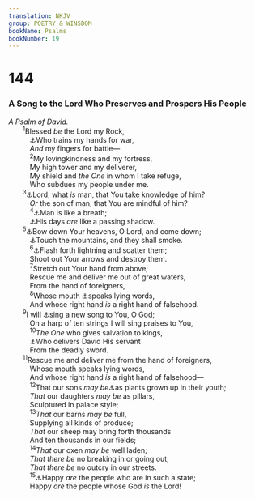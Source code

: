 ```yaml
---
translation: NKJV
group: POETRY & WINSDOM
bookName: Psalms 
bookNumber: 19
---
```


<div class="title"><h1>144</h1><h3>A Song to the Lord Who Preserves and Prospers His People</h3><i>A Psalm of David.</i></div>
<span class="verse thi_144_1">  <sup>1</sup>Blessed <i>be</i> the Lord my Rock,<br/>   <a data-toggle="tooltip" data-placement="bottom" title="Ps. 54:5">⚓</a>Who trains my hands for war,<br/>   <i>And</i> my fingers for battle—<br/></span>
<span class="verse thi_144_2">   <sup>2</sup>My lovingkindness and my fortress,<br/>   My high tower and my deliverer,<br/>   My shield and <i>the</i> <i>One</i> in whom I take refuge,<br/>   Who subdues my people under me.<br/></span>
<span class="verse thi_144_3">  <sup>3</sup><a data-toggle="tooltip" data-placement="bottom" title="2 Sam. 22:35; Ps. 18:34">⚓</a>Lord, what <i>is</i> man, that You take knowledge of him?<br/>   <i>Or</i> the son of man, that You are mindful of him?<br/></span>
<span class="verse thi_144_4">   <sup>4</sup><a data-toggle="tooltip" data-placement="bottom" title="Job 7:17; Ps. 8:4; Heb. 2:6">⚓</a>Man is like a breath;<br/>   <a data-toggle="tooltip" data-placement="bottom" title="Ps. 39:11">⚓</a>His days <i>are</i> like a passing shadow.<br/></span>
<span class="verse thi_144_5">  <sup>5</sup><a data-toggle="tooltip" data-placement="bottom" title="Job 8:9; 14:2; Ps. 102:11">⚓</a>Bow down Your heavens, O Lord, and come down;<br/>   <a data-toggle="tooltip" data-placement="bottom" title="Ps. 18:9; Is. 64:1">⚓</a>Touch the mountains, and they shall smoke.<br/></span>
<span class="verse thi_144_6">   <sup>6</sup><a data-toggle="tooltip" data-placement="bottom" title="Ps. 104:32">⚓</a>Flash forth lightning and scatter them;<br/>   Shoot out Your arrows and destroy them.<br/></span>
<span class="verse thi_144_7">   <sup>7</sup>Stretch out Your hand from above;<br/>   Rescue me and deliver me out of great waters,<br/>   From the hand of foreigners,<br/></span>
<span class="verse thi_144_8">   <sup>8</sup>Whose mouth <a data-toggle="tooltip" data-placement="bottom" title="Ps. 18:13, 14">⚓</a>speaks lying words,<br/>   And whose right hand <i>is</i> a right hand of falsehood.<br/></span>
<span class="verse thi_144_9">  <sup>9</sup>I will <a data-toggle="tooltip" data-placement="bottom" title="Ps. 12:2">⚓</a>sing a new song to You, O God;<br/>   On a harp of ten strings I will sing praises to You,<br/></span>
<span class="verse thi_144_10">   <sup>10</sup><i>The</i> <i>One</i> who gives salvation to kings,<br/>   <a data-toggle="tooltip" data-placement="bottom" title="Ps. 33:2, 3; 40:3">⚓</a>Who delivers David His servant<br/>   From the deadly sword.<br/></span>
<span class="verse thi_144_11">  <sup>11</sup>Rescue me and deliver me from the hand of foreigners,<br/>   Whose mouth speaks lying words,<br/>   And whose right hand <i>is</i> a right hand of falsehood—<br/></span>
<span class="verse thi_144_12">   <sup>12</sup>That our sons <i>may</i> <i>be</i><a data-toggle="tooltip" data-placement="bottom" title="Ps. 18:50">⚓</a>as plants grown up in their youth;<br/>   <i>That</i> our daughters <i>may</i> <i>be</i> as pillars,<br/>   Sculptured in palace style;<br/></span>
<span class="verse thi_144_13">   <sup>13</sup><i>That</i> our barns <i>may</i> <i>be</i> full,<br/>   Supplying all kinds of produce;<br/>   <i>That</i> our sheep may bring forth thousands<br/>   And ten thousands in our fields;<br/></span>
<span class="verse thi_144_14">   <sup>14</sup><i>That</i> our oxen <i>may</i> <i>be</i> well laden;<br/>   <i>That</i> <i>there</i> <i>be</i> no breaking in or going out;<br/>   <i>That</i> <i>there</i> <i>be</i> no outcry in our streets.<br/></span>
<span class="verse thi_144_15">   <sup>15</sup><a data-toggle="tooltip" data-placement="bottom" title="Ps. 128:3">⚓</a>Happy <i>are</i> the people who are in such a state;<br/>   Happy <i>are</i> the people whose God <i>is</i> the Lord!<br/></span>
